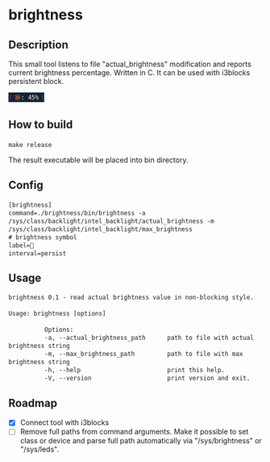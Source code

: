 # brightness

## Description

This small tool listens to file "actual_brightness" modification and reports current brightness percentage. Written in C. It can be used with i3blocks persistent block.

![Screenshot](brightness.png)

## How to build

`make release`

The result executable will be placed into bin directory.

## Config

```
[brightness]
command=./brightness/bin/brightness -a /sys/class/backlight/intel_backlight/actual_brightness -m /sys/class/backlight/intel_backlight/max_brightness
# brightness symbol
label=🔆
interval=persist
```

## Usage

```
brightness 0.1 - read actual brightness value in non-blocking style.

Usage: brightness [options]
          
          Options:
          -a, --actual_brightness_path  	path to file with actual brightness string
          -m, --max_brightness_path     	path to file with max brightness string
          -h, --help                    	print this help.
          -V, --version                 	print version and exit.

```

## Roadmap

- [x] Connect tool with i3blocks
- [ ] Remove full paths from command arguments. Make it possible to set class or device and parse full path automatically via "/sys/brightness" or "/sys/leds". 
